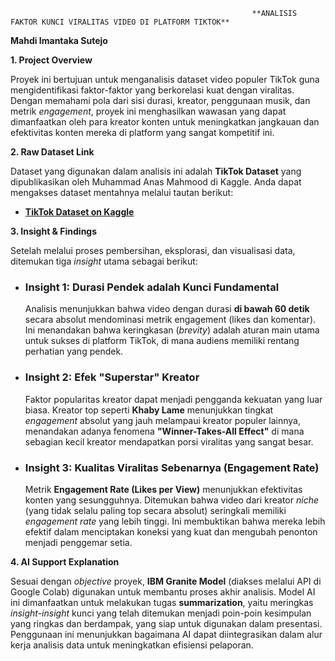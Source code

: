                                                           **ANALISIS FAKTOR KUNCI VIRALITAS VIDEO DI PLATFORM TIKTOK**

**Mahdi Imantaka Sutejo**

**1. Project Overview**

Proyek ini bertujuan untuk menganalisis dataset video populer TikTok guna mengidentifikasi faktor-faktor yang berkorelasi kuat dengan viralitas. Dengan memahami pola dari sisi durasi, kreator, penggunaan musik, dan metrik *engagement*, proyek ini menghasilkan wawasan yang dapat dimanfaatkan oleh para kreator konten untuk meningkatkan jangkauan dan efektivitas konten mereka di platform yang sangat kompetitif ini.


**2. Raw Dataset Link**

Dataset yang digunakan dalam analisis ini adalah **TikTok Dataset** yang dipublikasikan oleh Muhammad Anas Mahmood di Kaggle. Anda dapat mengakses dataset mentahnya melalui tautan berikut:

* **[TikTok Dataset on Kaggle](https://www.kaggle.com/datasets/muhammadanasmahmood/tiktok-dataset)**


**3. Insight & Findings**

Setelah melalui proses pembersihan, eksplorasi, dan visualisasi data, ditemukan tiga *insight* utama sebagai berikut:

* ### **Insight 1: Durasi Pendek adalah Kunci Fundamental**
    Analisis menunjukkan bahwa video dengan durasi **di bawah 60 detik** secara absolut mendominasi metrik engagement (likes dan komentar). Ini menandakan bahwa keringkasan (*brevity*) adalah aturan main utama untuk sukses di platform TikTok, di mana audiens memiliki rentang perhatian yang pendek.

* ### **Insight 2: Efek "Superstar" Kreator**
    Faktor popularitas kreator dapat menjadi pengganda kekuatan yang luar biasa. Kreator top seperti **Khaby Lame** menunjukkan tingkat *engagement* absolut yang jauh melampaui kreator populer lainnya, menandakan adanya fenomena **"Winner-Takes-All Effect"** di mana sebagian kecil kreator mendapatkan porsi viralitas yang sangat besar.

* ### **Insight 3: Kualitas Viralitas Sebenarnya (Engagement Rate)**
    Metrik **Engagement Rate (Likes per View)** menunjukkan efektivitas konten yang sesungguhnya. Ditemukan bahwa video dari kreator *niche* (yang tidak selalu paling top secara absolut) seringkali memiliki *engagement rate* yang lebih tinggi. Ini membuktikan bahwa mereka lebih efektif dalam menciptakan koneksi yang kuat dan mengubah penonton menjadi penggemar setia.


**4. AI Support Explanation**

Sesuai dengan *objective* proyek, **IBM Granite Model** (diakses melalui API di Google Colab) digunakan untuk membantu proses akhir analisis. Model AI ini dimanfaatkan untuk melakukan tugas **summarization**, yaitu meringkas *insight-insight* kunci yang telah ditemukan menjadi poin-poin kesimpulan yang ringkas dan berdampak, yang siap untuk digunakan dalam presentasi. Penggunaan ini menunjukkan bagaimana AI dapat diintegrasikan dalam alur kerja analisis data untuk meningkatkan efisiensi pelaporan.
